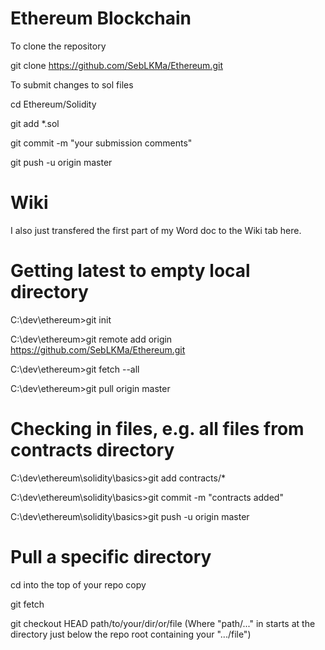 # Ethereum Blockchain

To clone the repository

git clone https://github.com/SebLKMa/Ethereum.git


To submit changes to sol files

cd Ethereum/Solidity

git add *.sol

git commit -m "your submission comments"

git push -u origin master

# Wiki
I also just transfered the first part of my Word doc to the Wiki tab here.

# Getting latest to empty local directory
C:\dev\ethereum>git init

C:\dev\ethereum>git remote add origin https://github.com/SebLKMa/Ethereum.git

C:\dev\ethereum>git fetch --all

C:\dev\ethereum>git pull origin master

# Checking in files, e.g. all files from contracts directory
C:\dev\ethereum\solidity\basics>git add contracts/*

C:\dev\ethereum\solidity\basics>git commit -m "contracts added"

C:\dev\ethereum\solidity\basics>git push -u origin master

# Pull a specific directory
cd into the top of your repo copy

git fetch

git checkout HEAD path/to/your/dir/or/file
(Where "path/..." in starts at the directory just below the repo root containing your ".../file")


